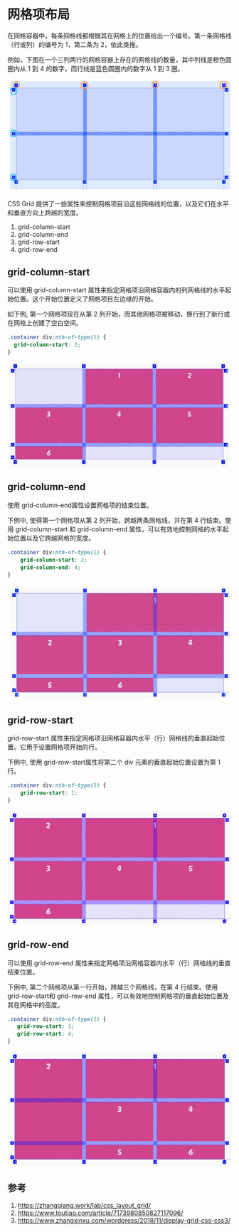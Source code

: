 # 网格项布局


在网格容器中，每条网格线都根据其在网格上的位置给出一个编号。第一条网格线（行或列）的编号为 1，第二条为 2，依此类推。

例如，下图在一个三列两行的网格容器上存在的网格线的数量，其中列线是橙色圆圈内从 1 到 4 的数字，而行线是蓝色圆圈内的数字从 1 到 3 圈。

![alt text](5网格项布局/1.png)



CSS Grid 提供了一些属性来控制网格项目沿这些网格线的位置，以及它们在水平和垂直方向上跨越的宽度。

1. grid-column-start
2. grid-column-end
3. grid-row-start
4. grid-row-end

## grid-column-start

可以使用 grid-column-start 属性来指定网格项沿网格容器内的列网格线的水平起始位置。这个开始位置定义了网格项目左边缘的开始。

如下例, 第一个网格项现在从第 2 列开始，而其他网格项被移动，换行到了新行或在网格上创建了空白空间。
```css
.container div:nth-of-type(1) {
  grid-column-start: 2;
}

```

![alt text](5网格项布局/2.png)



## grid-column-end

使用 grid-column-end属性设置网格项的结束位置。

下例中, 使得第一个网格项从第 2 列开始，跨越两条网格线，并在第 4 行结束。使用 grid-column-start 和 grid-column-end 属性，可以有效地控制网格的水平起始位置以及它跨越网格的宽度。

```css
.container div:nth-of-type(1) {
    grid-column-start: 2;
    grid-column-end: 4;
}
```

![alt text](5网格项布局/3.png)


## grid-row-start

grid-row-start 属性来指定网格项沿网格容器内水平（行）网格线的垂直起始位置。它用于设置网格项开始的行。

下例中, 使用 grid-row-start属性将第二个 div 元素的垂直起始位置设置为第 1 行。

```css
.container div:nth-of-type(2) {
    grid-row-start: 1;
}
```

![alt text](5网格项布局/4.png)


## grid-row-end

可以使用 grid-row-end 属性来指定网格项沿网格容器内水平（行）网格线的垂直结束位置。

下例中, 第二个网格项从第一行开始，跨越三个网格线，在第 4 行结束。使用 grid-row-start和 grid-row-end 属性，可以有效地控制网格项的垂直起始位置及其在网格中的高度。
```css
.container div:nth-of-type(2) {
   grid-row-start: 1;
   grid-row-start: 4;
}

```
![alt text](5网格项布局/5.png)

## 参考
1. https://zhangqiang.work/lab/css_layout_grid/
2. https://www.toutiao.com/article/7173980850827117096/
3. https://www.zhangxinxu.com/wordpress/2018/11/display-grid-css-css3/
